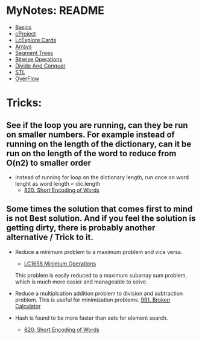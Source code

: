 # MyNotes: README
* [Basics](https://github.com/atgarg11/iPrep-MyNotes/blob/main/Basics.md)
* [cProject](https://github.com/atgarg11/cProject/blob/master/README.md)
* [LcExplore Cards](https://github.com/atgarg11/iPrep-MyNotes/blob/main/lcexploreCards.md)
* [Arrays](https://github.com/atgarg11/iPrep-MyNotes/blob/main/Arrays.md)
* [Segment Trees](https://github.com/atgarg11/iPrep-MyNotes/blob/main/SegmentTree.md)
* [Bitwise Operations](https://github.com/atgarg11/iPrep-MyNotes/blob/main/bitOperations.md)
* [Divide And Conquer](https://github.com/atgarg11/iPrep-MyNotes/blob/main/DivideNConquer.md)
* [STL](https://github.com/atgarg11/iPrep-MyNotes/blob/main/STL.html)
* [OverFlow](https://github.com/atgarg11/iPrep-MyNotes/blob/main/overFlow.md)

# Tricks: 
## See if the loop you are running, can they be run on smaller numbers. For example instead of running on the length of the dictionary, can it be run on the length of the word to reduce from O(n2) to smaller order
* Instead of running for loop on the dictionary length, run once on word lenght as word length < dic.length
    * [820. Short Encoding of Words](https://leetcode.com/problems/short-encoding-of-words/)

## Some times the solution that comes first to mind is not Best solution. And if you feel the solution is getting dirty, there is probably another alternative / Trick to it. 
* Reduce a minimum problem to a maximum problem and vice versa.
    * [LC1658 Minimum Operations](https://leetcode.com/problems/minimum-operations-to-reduce-x-to-zeroo)
    
    This problem is easily reduced to a maximum subarray sum problem, which is much more
        easier and manageable to solve. 
* Reduce a multiplcation addition problem to division and subtraction problem. This is useful for minimization problems.
[991. Broken Calculator](https://leetcode.com/problems/broken-calculator/)

* Hash is found to be more faster than sets for element search. 
    * [820. Short Encoding of Words](https://leetcode.com/problems/short-encoding-of-words/)
